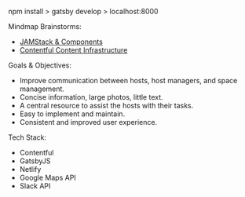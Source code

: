 npm install > gatsby develop > localhost:8000


Mindmap Brainstorms: 

- [JAMStack & Components](https://www.mindmeister.com/1162825085?t=5NCwWyRq9B)
- [Contentful Content Infrastructure](https://www.mindmeister.com/1178273350)


Goals & Objectives:

- Improve communication between hosts, host managers, and space management.
- Concise information, large photos, little text. 
- A central resource to assist the hosts with their tasks.
- Easy to implement and maintain.
- Consistent and improved user experience.


Tech Stack: 

- Contentful
- GatsbyJS
- Netlify
- Google Maps API 
- Slack API

